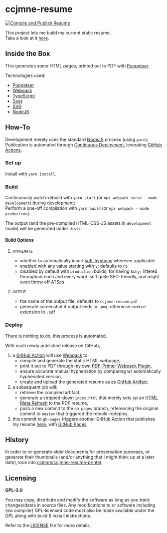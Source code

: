 # ccjmne-resume

[![Compile and Publish Resume](https://github.com/ccjmne/ccjmne-resume/actions/workflows/build-deploy.yml/badge.svg)](https://github.com/ccjmne/ccjmne-resume/actions/workflows/build-deploy.yml)

This project lets me build my current static resume.  
Take a look at it [here](https://ccjmne.github.io/ccjmne-resume).

## Inside the Box

This generates some HTML pages, printed out to PDF with [Puppeteer](https://github.com/GoogleChrome/puppeteer).

Technologies used:

- [Puppeteer](https://github.com/GoogleChrome/puppeteer)
- [Webpack](https://webpack.js.org/)
- [TypeScript](https://www.typescriptlang.org/)
- [Sass](https://sass-lang.com/)
- [SVG](https://developer.mozilla.org/en-US/docs/Web/SVG)
- [NodeJS](https://nodejs.org/en/)

## How-To

Development merely uses the standard [NodeJS](https://nodejs.org/en/) process (using `yarn`);  
Publication is automated through [Continuous Deployment](https://www.atlassian.com/continuous-delivery/continuous-deployment), leverating [GitHub Actions](https://docs.github.com/en/actions).

### Set up

Install with `yarn install`.

### Build

Continuously watch-rebuild with `yarn start` (or `npx webpack serve --mode
development`) during development;  
Perform a one-off compilation with `yarn build` (or `npx webpack --mode
production`).

The output (and the pre-compiled HTML-CSS-JS assets in `development` mode) will
be generated under `dist/`.

#### Build Options

1. `HYPHENATE`
   - whether to automatically insert
     [soft-hyphens](https://en.wikipedia.org/wiki/Soft_hyphen) wherever
     applicable
   - enabled with any value starting with `y`; defaults to `no`
   - disabled by default with `production` builds, for having `&shy;` littered
     throughout each and every word isn't quite SEO-friendly, and might even
     throw off [ATS](https://en.wikipedia.org/wiki/Applicant_tracking_system)es

2. `OUTPUT`
   - the name of the output file, defaults to `ccjmne-resume.pdf`
   - generate screenshot if output ends in `.png`; otherwise coerce extension to
     `.pdf`

### Deploy

There is nothing to do, this process is automated.

With each newly published release on GitHub,

1. a [GitHub Action](https://docs.github.com/en/actions) will use
   [Webpack](https://webpack.js.org/) to:
   - compile and generate the static HTML webpage,
   - print it out to PDF through my own [PDF-Printer Webpack
     Plugin](./tooling/pdf-printer-plugin.ts),
   - ensure accurate manual hyphenation by comparing w/ automatically hyphenated version,
   - create and upload the generated resume as as [GitHub
     Artifact](https://docs.github.com/en/actions/using-workflows/storing-workflow-data-as-artifacts)
2. a subsequent job will:
   - retrieve the compiled artifact,
   - generate a stripped-down `index.html` that merely sets up an [HTML Meta
     Refresh](https://en.wikipedia.org/wiki/Meta_refresh) to the PDF resume,
   - push a new commit to the `gh-pages` branch, referencing the original commit
     to `master` that triggered the rebuild-redeploy
3. this commit to `gh-pages` triggers another GitHub Action that publishes
   my resume [here](https://ccjmne.github.io/ccjmne-resume), with [GitHub
   Pages](https://pages.github.com/)

## History

In order to re-generate older documents for preservation
purposes, or generate their thumbnails (and/or anything
that I might think up at a later date), look into
[ccjmne/ccjmne-resume-printer](https://github/com/ccjmne/ccjmne-resume-printer).


## Licensing

**GPL-3.0**

You may copy, distribute and modify the software as long as you track
changes/dates in source files. Any modifications to or software including (via
compiler) GPL-licensed code must also be made available under the GPL along with
build & install instructions.

Refer to the [LICENSE](./LICENSE) file for more details.
